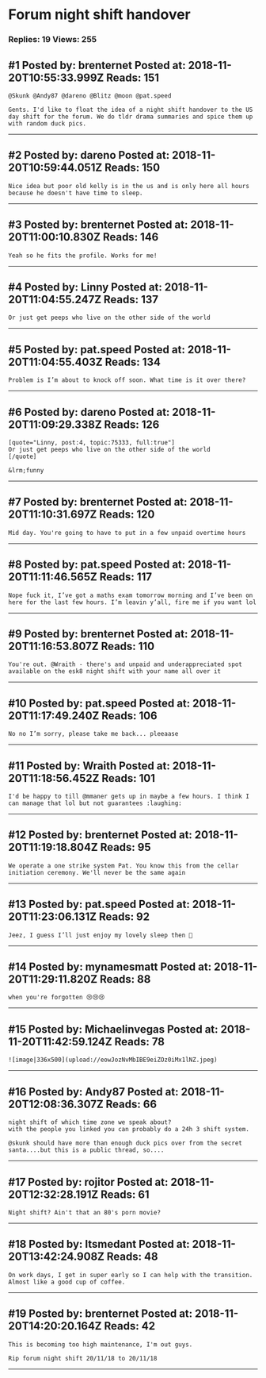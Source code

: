 # Forum night shift handover

### Replies: 19 Views: 255

## \#1 Posted by: brenternet Posted at: 2018-11-20T10:55:33.999Z Reads: 151

```
@Skunk @Andy87 @dareno @Blitz @moon @pat.speed 

Gents. I'd like to float the idea of a night shift handover to the US day shift for the forum. We do tldr drama summaries and spice them up with random duck pics.
```

---
## \#2 Posted by: dareno Posted at: 2018-11-20T10:59:44.051Z Reads: 150

```
Nice idea but poor old kelly is in the us and is only here all hours because he doesn't have time to sleep.
```

---
## \#3 Posted by: brenternet Posted at: 2018-11-20T11:00:10.830Z Reads: 146

```
Yeah so he fits the profile. Works for me!
```

---
## \#4 Posted by: Linny Posted at: 2018-11-20T11:04:55.247Z Reads: 137

```
Or just get peeps who live on the other side of the world
```

---
## \#5 Posted by: pat.speed Posted at: 2018-11-20T11:04:55.403Z Reads: 134

```
Problem is I’m about to knock off soon. What time is it over there?
```

---
## \#6 Posted by: dareno Posted at: 2018-11-20T11:09:29.338Z Reads: 126

```
[quote="Linny, post:4, topic:75333, full:true"]
Or just get peeps who live on the other side of the world
[/quote]

&lrm;funny
```

---
## \#7 Posted by: brenternet Posted at: 2018-11-20T11:10:31.697Z Reads: 120

```
Mid day. You're going to have to put in a few unpaid overtime hours
```

---
## \#8 Posted by: pat.speed Posted at: 2018-11-20T11:11:46.565Z Reads: 117

```
Nope fuck it, I’ve got a maths exam tomorrow morning and I’ve been on here for the last few hours. I’m leavin y’all, fire me if you want lol
```

---
## \#9 Posted by: brenternet Posted at: 2018-11-20T11:16:53.807Z Reads: 110

```
You're out. @Wraith - there's and unpaid and underappreciated spot available on the esk8 night shift with your name all over it
```

---
## \#10 Posted by: pat.speed Posted at: 2018-11-20T11:17:49.240Z Reads: 106

```
No no I’m sorry, please take me back... pleeaase
```

---
## \#11 Posted by: Wraith Posted at: 2018-11-20T11:18:56.452Z Reads: 101

```
I'd be happy to till @mmaner gets up in maybe a few hours. I think I can manage that lol but not guarantees :laughing:
```

---
## \#12 Posted by: brenternet Posted at: 2018-11-20T11:19:18.804Z Reads: 95

```
We operate a one strike system Pat. You know this from the cellar initiation ceremony. We'll never be the same again
```

---
## \#13 Posted by: pat.speed Posted at: 2018-11-20T11:23:06.131Z Reads: 92

```
Jeez, I guess I’ll just enjoy my lovely sleep then 🙂
```

---
## \#14 Posted by: mynamesmatt Posted at: 2018-11-20T11:29:11.820Z Reads: 88

```
when you're forgotten 😢😢😢
```

---
## \#15 Posted by: Michaelinvegas Posted at: 2018-11-20T11:42:59.124Z Reads: 78

```
![image|336x500](upload://eowJozNvMbIBE9eiZOz0iMx1lNZ.jpeg)
```

---
## \#16 Posted by: Andy87 Posted at: 2018-11-20T12:08:36.307Z Reads: 66

```
night shift of which time zone we speak about?
with the people you linked you can probably do a 24h 3 shift system.

@skunk should have more than enough duck pics over from the secret santa....but this is a public thread, so....
```

---
## \#17 Posted by: rojitor Posted at: 2018-11-20T12:32:28.191Z Reads: 61

```
Night shift? Ain't that an 80's porn movie?
```

---
## \#18 Posted by: Itsmedant Posted at: 2018-11-20T13:42:24.908Z Reads: 48

```
On work days, I get in super early so I can help with the transition. Almost like a good cup of coffee.
```

---
## \#19 Posted by: brenternet Posted at: 2018-11-20T14:20:20.164Z Reads: 42

```
This is becoming too high maintenance, I'm out guys.

Rip forum night shift 20/11/18 to 20/11/18
```

---
